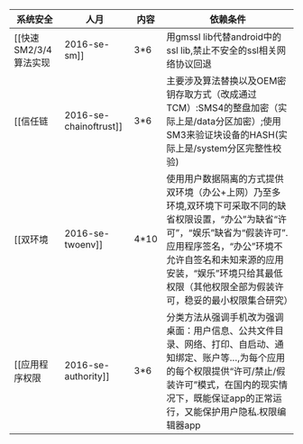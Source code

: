  系统安全 | 人月 | 内容 | 依赖条件
------------- | ------------- | ------------- | -------------
[[快速SM2/3/4算法实现|2016-se-sm]]|3*6|用gmssl lib代替android中的ssl lib,禁止不安全的ssl相关网络协议回退
[[信任链|2016-se-chainoftrust]]|3*6| 主要涉及算法替换以及OEM密钥存取方式（改成通过TCM）:SMS4的整盘加密（实际上是/data分区加密）;使用SM3来验证块设备的HASH(实际上是/system分区完整性校验)
[[双环境|2016-se-twoenv]]|4*10|使用用户数据隔离的方式提供双环境（办公+上网）乃至多环境,双环境下可采取不同的缺省权限设置，“办公”为缺省“许可”，“娱乐”缺省为“假装许可”.应用程序签名，“办公”环境不允许自签名和未知来源的应用安装，“娱乐”环境只给其最低权限（其他权限全部为假装许可，稳妥的最小权限集合研究）
[[应用程序权限|2016-se-authority]]|3*6|分类方法从强调手机改为强调桌面：用户信息、公共文件目录、网络、打印、自启动、通知绑定、账户等…,为每个应用的每个权限提供“许可/禁止/假装许可”模式，在国内的现实情况下，既能保证app的正常运行，又能保护用户隐私.权限编辑器app
